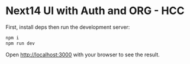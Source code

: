# Next14 UI with Auth and ORG - HCC

First, install deps then run the development server:

```bash
npm i
npm run dev
```

Open [http://localhost:3000](http://localhost:3000) with your browser to see the result.

